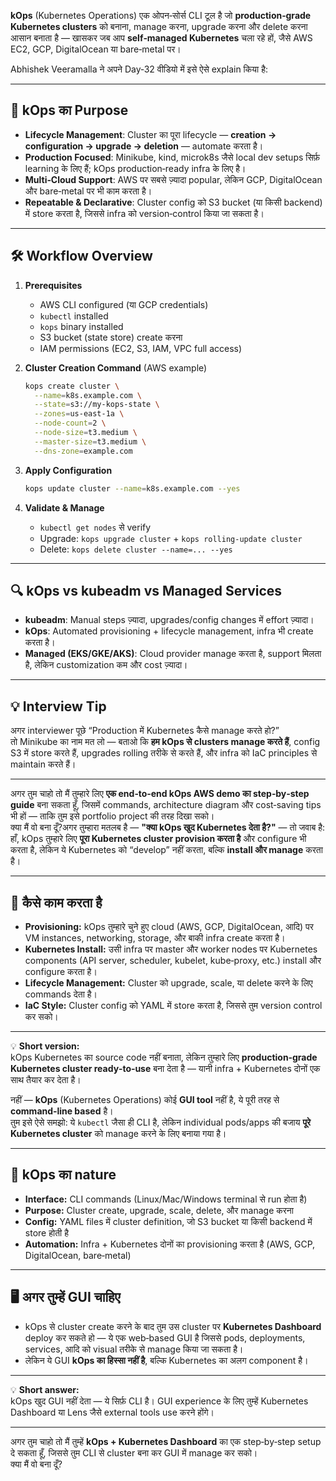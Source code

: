 **kOps** (Kubernetes Operations) एक ओपन‑सोर्स CLI टूल है जो **production‑grade Kubernetes clusters** को बनाना, manage करना, upgrade करना और delete करना आसान बनाता है — खासकर जब आप **self‑managed Kubernetes** चला रहे हों, जैसे AWS EC2, GCP, DigitalOcean या bare‑metal पर।  

Abhishek Veeramalla ने अपने Day‑32 वीडियो में इसे ऐसे explain किया है:  

---

## 📌 kOps का Purpose
- **Lifecycle Management**: Cluster का पूरा lifecycle — **creation → configuration → upgrade → deletion** — automate करता है।
- **Production Focused**: Minikube, kind, microk8s जैसे local dev setups सिर्फ़ learning के लिए हैं; kOps production‑ready infra के लिए है।
- **Multi‑Cloud Support**: AWS पर सबसे ज़्यादा popular, लेकिन GCP, DigitalOcean और bare‑metal पर भी काम करता है।
- **Repeatable & Declarative**: Cluster config को S3 bucket (या किसी backend) में store करता है, जिससे infra को version‑control किया जा सकता है।

---

## 🛠 Workflow Overview
1. **Prerequisites**  
   - AWS CLI configured (या GCP credentials)  
   - `kubectl` installed  
   - `kops` binary installed  
   - S3 bucket (state store) create करना  
   - IAM permissions (EC2, S3, IAM, VPC full access)

2. **Cluster Creation Command** (AWS example)  
   ```bash
   kops create cluster \
     --name=k8s.example.com \
     --state=s3://my-kops-state \
     --zones=us-east-1a \
     --node-count=2 \
     --node-size=t3.medium \
     --master-size=t3.medium \
     --dns-zone=example.com
   ```

3. **Apply Configuration**  
   ```bash
   kops update cluster --name=k8s.example.com --yes
   ```

4. **Validate & Manage**  
   - `kubectl get nodes` से verify  
   - Upgrade: `kops upgrade cluster` + `kops rolling-update cluster`  
   - Delete: `kops delete cluster --name=... --yes`

---

## 🔍 kOps vs kubeadm vs Managed Services
- **kubeadm**: Manual steps ज़्यादा, upgrades/config changes में effort ज़्यादा।
- **kOps**: Automated provisioning + lifecycle management, infra भी create करता है।
- **Managed (EKS/GKE/AKS)**: Cloud provider manage करता है, support मिलता है, लेकिन customization कम और cost ज़्यादा।

---

## 💡 Interview Tip
अगर interviewer पूछे “Production में Kubernetes कैसे manage करते हो?”  
तो Minikube का नाम मत लो — बताओ कि **हम kOps से clusters manage करते हैं**, config S3 में store करते हैं, upgrades rolling तरीके से करते हैं, और infra को IaC principles से maintain करते हैं।  

---

अगर तुम चाहो तो मैं तुम्हारे लिए **एक end‑to‑end kOps AWS demo का step‑by‑step guide** बना सकता हूँ, जिसमें commands, architecture diagram और cost‑saving tips भी हों — ताकि तुम इसे portfolio project की तरह दिखा सको।  
क्या मैं वो बना दूँ?अगर तुम्हारा मतलब है — **"क्या kOps खुद Kubernetes देता है?"** — तो जवाब है:  
हाँ, kOps तुम्हारे लिए **पूरा Kubernetes cluster provision करता है** और configure भी करता है, लेकिन ये Kubernetes को “develop” नहीं करता, बल्कि **install और manage** करता है।  

---

## 🔹 कैसे काम करता है
- **Provisioning:** kOps तुम्हारे चुने हुए cloud (AWS, GCP, DigitalOcean, आदि) पर VM instances, networking, storage, और बाकी infra create करता है।
- **Kubernetes Install:** उसी infra पर master और worker nodes पर Kubernetes components (API server, scheduler, kubelet, kube‑proxy, etc.) install और configure करता है।
- **Lifecycle Management:** Cluster को upgrade, scale, या delete करने के लिए commands देता है।
- **IaC Style:** Cluster config को YAML में store करता है, जिससे तुम version control कर सको।

---

💡 **Short version:**  
kOps Kubernetes का source code नहीं बनाता, लेकिन तुम्हारे लिए **production‑grade Kubernetes cluster ready‑to‑use** बना देता है — यानी infra + Kubernetes दोनों एक साथ तैयार कर देता है।  

नहीं — **kOps** (Kubernetes Operations) कोई **GUI tool** नहीं है, ये पूरी तरह से **command‑line based** है।  
तुम इसे ऐसे समझो: ये `kubectl` जैसा ही CLI है, लेकिन individual pods/apps की बजाय **पूरे Kubernetes cluster** को manage करने के लिए बनाया गया है।  

---

## 🔹 kOps का nature
- **Interface:** CLI commands (Linux/Mac/Windows terminal से run होता है)  
- **Purpose:** Cluster create, upgrade, scale, delete, और manage करना  
- **Config:** YAML files में cluster definition, जो S3 bucket या किसी backend में store होती है  
- **Automation:** Infra + Kubernetes दोनों का provisioning करता है (AWS, GCP, DigitalOcean, bare‑metal)

---

## 🖥️ अगर तुम्हें GUI चाहिए
- kOps से cluster create करने के बाद तुम उस cluster पर **Kubernetes Dashboard** deploy कर सकते हो — ये एक web‑based GUI है जिससे pods, deployments, services, आदि को visual तरीके से manage किया जा सकता है।
- लेकिन ये GUI **kOps का हिस्सा नहीं है**, बल्कि Kubernetes का अलग component है।

---

💡 **Short answer:**  
kOps खुद GUI नहीं देता — ये सिर्फ़ CLI है। GUI experience के लिए तुम्हें Kubernetes Dashboard या Lens जैसे external tools use करने होंगे।

---

अगर तुम चाहो तो मैं तुम्हें **kOps + Kubernetes Dashboard** का एक step‑by‑step setup दे सकता हूँ, जिससे तुम CLI से cluster बना कर GUI में manage कर सको।  
क्या मैं वो बना दूँ?
